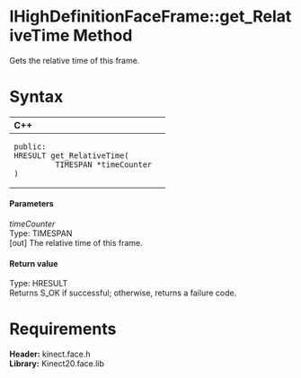 IHighDefinitionFaceFrame::get\_RelativeTime Method  
==================================================  

Gets the relative time of this frame. <span id="syntaxSection"></span>

Syntax  
======  

<table>
<colgroup>
<col width="100%" />
</colgroup>
<thead>
<tr class="header">
<th align="left">C++</th>
</tr>
</thead>
<tbody>
<tr class="odd">
<td align="left"><pre><code>public:  
HRESULT get_RelativeTime(  
         TIMESPAN *timeCounter  
)</code></pre></td>
</tr>
</tbody>
</table>

<span id="ID4EG"></span>
#### Parameters  

*timeCounter*    
Type: TIMESPAN  
[out] The relative time of this frame.  

<span id="ID4EP"></span>
#### Return value  

Type: HRESULT  
Returns S\_OK if successful; otherwise, returns a failure code.  

<span id="requirements"></span>

Requirements  
============  

**Header:** kinect.face.h  
**Library:** Kinect20.face.lib  



<!--Please do not edit the data in the comment block below.-->
<!--
TOCTitle : get_RelativeTime Method
RLTitle : IHighDefinitionFaceFrame::get_RelativeTime Method
KeywordK : get_RelativeTime method
KeywordK : IHighDefinitionFaceFrame::get_RelativeTime method
KeywordF : IHighDefinitionFaceFrame::get_RelativeTime
KeywordF : get_RelativeTime
KeywordF : Microsoft.Kinect.face.IHighDefinitionFaceFrame.get_RelativeTime(TIMESPAN@)
KeywordA : M:Microsoft.Kinect.face.IHighDefinitionFaceFrame.get_RelativeTime(TIMESPAN@)
AssetID : M:Microsoft.Kinect.face.IHighDefinitionFaceFrame.get_RelativeTime(TIMESPAN@)
Locale : en-us
CommunityContent : 1
APIType : Managed
APILocation : 
APIName : Microsoft.Kinect.face.IHighDefinitionFaceFrame::get_RelativeTime
TargetOS : Windows
TopicType : kbSyntax
DevLang : C++
DocSet : K4Wv2
ProjType : K4Wv2Proj
Technology : Kinect for Windows
Product : Kinect for Windows SDK v2
productversion : 20
-->
